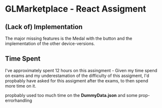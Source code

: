 # GLMarketplace - React Assigment

## (Lack of) Implementation

The major missing features is the Medal with the button 
and the implementation of the other device-versions. 


## Time Spent

I've approximately spent 12 hours on this assingment - Given my time spend on exams 
and my underestamation of the difficulty of this assigment, I'd propbably have asked for this
assigment after the exams, to then spend more time on it.

propbably used too much time on the **DummyData.json** and some prop-errorhandling 